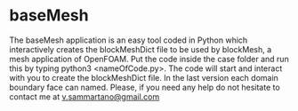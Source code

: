 # baseMesh
The baseMesh application is an easy tool coded in Python which interactively creates the blockMeshDict file
to be used by blockMesh, a mesh application of OpenFOAM.
Put the code inside the case folder and run this by typing python3 <nameOfCode.py>.
The code will start and interact with you to create the blockMeshDict file.
In the last version each domain boundary face can named.
Please, if you need any help do not hesitate to contact me at v.sammartano@gmail.com


